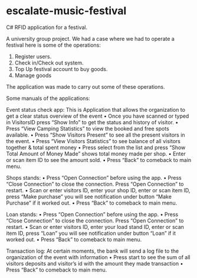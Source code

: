# escalate-music-festival
C# RFID application for a festival.

A university group project. We had a case where we had to operate a festival here is some of the operations:
1. Register users.
2. Check in/Check out system.
3. Top Up festival account to buy goods.
4. Manage goods

The application was made to carry out some of these operations.

Some manuals of the applications:

Event status check app:
This is Application that allows the organization to get a clear status overview of the event
•	Once you have scanned or typed in VisitorsID press “Show Info” to get the status and history of visitor.
•	Press “View Camping Statistics” to view the booked and free spots available.
•	Press “Show Visitors Present”  to see all the present visitors in the event.
•	Press “View Visitors Statistics” to see balance of all visitors together & total spent money
•	Press select from the list and press “Show Total Amount of Money Made” shows total money made per shop.
•	Enter or scan item ID to see the amount sold.
•	Press “Back” to comeback to main menu.

Shops stands:
•	Press “Open Connection” before using the app.
•	Press “Close Connection” to close the connection. Press “Open Connection” to restart.
•	Scan or enter visitors ID, enter your shop ID, enter or scan item ID, press “Make purchase” you will see notification under button “Make Purchase” if it worked out.
•	Press “Back” to comeback to main menu.

Loan stands:
•	Press “Open Connection” before using the app.
•	Press “Close Connection” to close the connection. Press “Open Connection” to restart.
•	Scan or enter visitors ID, enter your load stand ID, enter or scan item ID, press “Loan” you will see notification under button “Loan” if it worked out.
•	Press “Back” to comeback to main menu.

Transaction log:
At certain moments, the bank will send a log file to the organization of the event with information
•	Press start to see the sum of all visitors deposits and visitor’s id with the amount they made transaction
•	Press “Back” to comeback to main menu.

